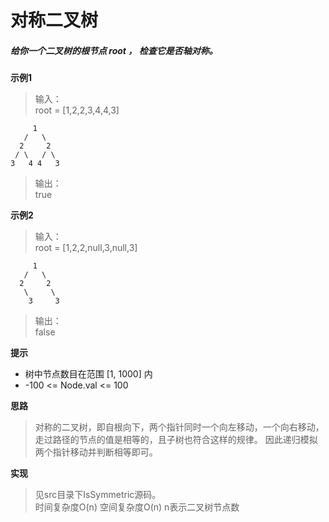 # 对称二叉树

##### 给你一个二叉树的根节点 root ， 检查它是否轴对称。

**示例1**
> 输入：   
> root = [1,2,2,3,4,4,3]    
```
     1
   /   \
  2     2
 / \   / \
3   4 4   3
```
> 输出：   
> true    

**示例2**
> 输入：   
> root = [1,2,2,null,3,null,3]    
```
     1
   /   \
  2     2
   \     \
    3     3
```
> 输出：   
> false    

**提示**
+ 树中节点数目在范围 [1, 1000] 内
+ -100 <= Node.val <= 100

**思路**
> 对称的二叉树，即自根向下，两个指针同时一个向左移动，一个向右移动，走过路径的节点的值是相等的，且子树也符合这样的规律。
> 因此递归模拟两个指针移动并判断相等即可。    

**实现**
> 见src目录下IsSymmetric源码。   
> 时间复杂度O(n) 空间复杂度O(n) n表示二叉树节点数
